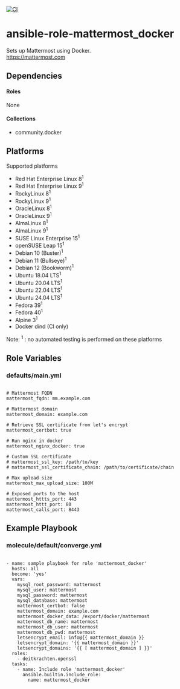 [![CI](https://github.com/de-it-krachten/ansible-role-mattermost_docker/workflows/CI/badge.svg?event=push)](https://github.com/de-it-krachten/ansible-role-mattermost_docker/actions?query=workflow%3ACI)


# ansible-role-mattermost_docker

Sets up Mattermost using Docker.<br>
https://mattermost.com<br>



## Dependencies

#### Roles
None

#### Collections
- community.docker

## Platforms

Supported platforms

- Red Hat Enterprise Linux 8<sup>1</sup>
- Red Hat Enterprise Linux 9<sup>1</sup>
- RockyLinux 8<sup>1</sup>
- RockyLinux 9<sup>1</sup>
- OracleLinux 8<sup>1</sup>
- OracleLinux 9<sup>1</sup>
- AlmaLinux 8<sup>1</sup>
- AlmaLinux 9<sup>1</sup>
- SUSE Linux Enterprise 15<sup>1</sup>
- openSUSE Leap 15<sup>1</sup>
- Debian 10 (Buster)<sup>1</sup>
- Debian 11 (Bullseye)<sup>1</sup>
- Debian 12 (Bookworm)<sup>1</sup>
- Ubuntu 18.04 LTS<sup>1</sup>
- Ubuntu 20.04 LTS<sup>1</sup>
- Ubuntu 22.04 LTS<sup>1</sup>
- Ubuntu 24.04 LTS<sup>1</sup>
- Fedora 39<sup>1</sup>
- Fedora 40<sup>1</sup>
- Alpine 3<sup>1</sup>
- Docker dind (CI only)

Note:
<sup>1</sup> : no automated testing is performed on these platforms

## Role Variables
### defaults/main.yml
<pre><code>
# Mattermost FQDN
mattermost_fqdn: mm.example.com

# Mattermost domain
mattermost_domain: example.com

# Retrieve SSL certificate from let's encrypt
mattermost_certbot: true

# Run nginx in docker
mattermost_nginx_docker: true

# Custom SSL certificate
# mattermost_ssl_key: /path/to/key
# mattermost_ssl_certificate_chain: /path/to/certificate/chain

# Max upload size
mattermost_max_upload_size: 100M

# Exposed ports to the host
mattermost_httts_port: 443
mattermost_httt_port: 80
mattermost_calls_port: 8443
</pre></code>




## Example Playbook
### molecule/default/converge.yml
<pre><code>
- name: sample playbook for role 'mattermost_docker'
  hosts: all
  become: 'yes'
  vars:
    mysql_root_password: mattermost
    mysql_user: mattermost
    mysql_password: mattermost
    mysql_database: mattermost
    mattermost_certbot: false
    mattermost_domain: example.com
    mattermost_docker_data: /export/docker/mattermost
    mattermost_db_name: mattermost
    mattermost_db_user: mattermost
    mattermost_db_pwd: mattermost
    letsencrypt_email: info@{{ mattermost_domain }}
    letsencrypt_domain: '{{ mattermost_domain }}'
    letsencrypt_domains: '{{ [ mattermost_domain ] }}'
  roles:
    - deitkrachten.openssl
  tasks:
    - name: Include role 'mattermost_docker'
      ansible.builtin.include_role:
        name: mattermost_docker
</pre></code>
